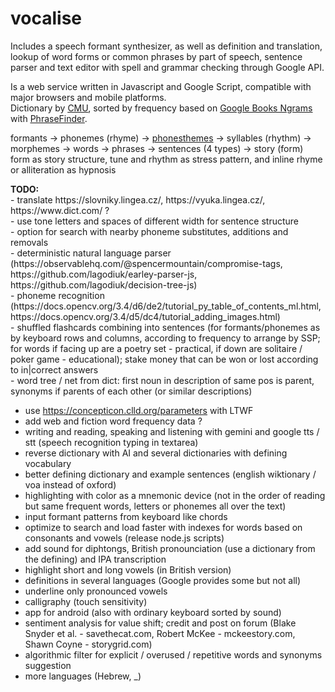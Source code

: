 # vocalise

<p>Includes a speech formant synthesizer, as well as definition and translation, lookup of word forms or common phrases by part of speech, sentence parser and text editor with spell and grammar checking through Google API.</p>

<p>Is a web service written in Javascript and Google Script, compatible with major browsers and mobile platforms.<br/>
Dictionary by <a href="http://www.speech.cs.cmu.edu/cgi-bin/cmudict" title="Carnegie Mellon University" target="_blank"><u>CMU</u></a>, sorted by frequency based on <a href="https://books.google.com/ngrams" title="Google Books Ngrams" target="_blank"><u>Google Books Ngrams</u></a> with <a href="https://phrasefinder.io/" title="PhraseFinder" target="_blank"><u>PhraseFinder</u></a>.</p>
  
formants -> phonemes (rhyme) -> <a href='https://en.wikipedia.org/wiki/Phonestheme' target='_blank'>phonesthemes</a> -> syllables (rhythm) -> morphemes -> words -> phrases -> sentences (4 types) -> story (form)  
form as story structure, tune and rhythm as stress pattern, and inline rhyme or alliteration as hypnosis  
  
<p><b>TODO:</b><br/>
- translate https://slovniky.lingea.cz/, https://vyuka.lingea.cz/, https://www.dict.com/ ?<br/>
- use tone letters and spaces of different width for sentence structure<br/>
- option for search with nearby phoneme substitutes, additions and removals<br/>
- deterministic natural language parser (https://observablehq.com/@spencermountain/compromise-tags, https://github.com/lagodiuk/earley-parser-js, https://github.com/lagodiuk/decision-tree-js)<br/>
- phoneme recognition (https://docs.opencv.org/3.4/d6/de2/tutorial_py_table_of_contents_ml.html, https://docs.opencv.org/3.4/d5/dc4/tutorial_adding_images.html)<br/>
- shuffled flashcards combining into sentences (for formants/phonemes as by keyboard rows and columns, according to frequency to arrange by SSP; for words if facing up are a poetry set - practical, if down are solitaire / poker game - educational); stake money that can be won or lost according to in|correct answers<br/>  
- word tree / net from dict: first noun in description of same pos is parent, synonyms if parents of each other (or similar descriptions)<br/>  
  
- use https://concepticon.clld.org/parameters with LTWF<br/>
- add web and fiction word frequency data ?<br/>
- writing and reading, speaking and listening with gemini and google tts / stt (speech recognition typing in textarea)<br/>
- reverse dictionary with AI and several dictionaries with defining vocabulary<br/>
- better defining dictionary and example sentences (english wiktionary / voa instead of oxford)<br/>
- highlighting with color as a mnemonic device (not in the order of reading but same frequent words, letters or phonemes all over the text)<br/>
- input formant patterns from keyboard like chords<br/>
- optimize to search and load faster with indexes for words based on consonants and vowels (release node.js scripts)<br/>
- add sound for diphtongs, British pronounciation (use a dictionary from the defining) and IPA transcription<br/>
- highlight short and long vowels (in British version)<br/>
- definitions in several languages (Google provides some but not all)<br/>
- underline only pronounced vowels<br/>
- calligraphy (touch sensitivity)<br/>
- app for android (also with ordinary keyboard sorted by sound)<br/>
- sentiment analysis for value shift; credit and post on forum (Blake Snyder et al. - savethecat.com, Robert McKee - mckeestory.com, Shawn Coyne - storygrid.com)<br/>
- algorithmic filter for explicit / overused / repetitive words and synonyms suggestion<br/>
- more languages (Hebrew, _)
</p>
